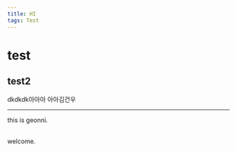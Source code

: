 ```yaml
---
title: HI
tags: Test
---
```


# test
## test2

dkdkdk아아아
아아김건우

<hr>

this is geonni.

<br>
welcome.